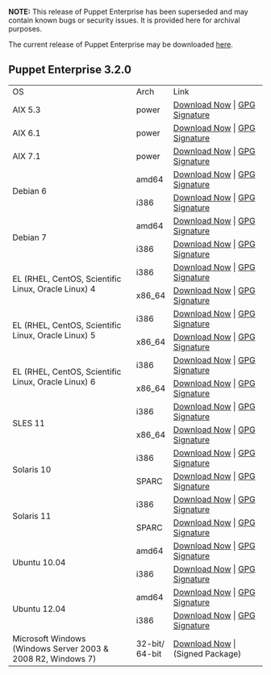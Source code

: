<p><b>NOTE:</b> This release of Puppet Enterprise has been superseded and may contain known bugs or security issues. It is provided here for archival purposes.
</p><p>The current release of Puppet Enterprise may be downloaded <a href="/Readme.md">here</a>.

</p><h2 id="pe_320">Puppet Enterprise 3.2.0</h2>
<table>
<tbody>
<tr>
<td>OS</td>
<td>Arch</td>
<td>Link</td>
</tr>
<tr>
<td>AIX 5.3</td>
<td>power</td>
<td><a href="http://pm.puppetlabs.com/puppet-enterprise/3.2.0/puppet-enterprise-3.2.0-aix-5.3-power.tar.gz">Download Now</a> | <a href="https://pm.puppetlabs.com/puppet-enterprise/3.2.0/puppet-enterprise-3.2.0-aix-5.3-power.tar.gz.asc">GPG Signature</a></td>
</tr>
<tr>
<td>AIX 6.1</td>
<td>power</td>
<td><a href="http://pm.puppetlabs.com/puppet-enterprise/3.2.0/puppet-enterprise-3.2.0-aix-6.1-power.tar.gz">Download Now</a> | <a href="https://pm.puppetlabs.com/puppet-enterprise/3.2.0/puppet-enterprise-3.2.0-aix-6.1-power.tar.gz.asc">GPG Signature</a></td>
</tr>
<tr>
<td>AIX 7.1</td>
<td>power</td>
<td><a href="http://pm.puppetlabs.com/puppet-enterprise/3.2.0/puppet-enterprise-3.2.0-aix-7.1-power.tar.gz">Download Now</a> | <a href="https://pm.puppetlabs.com/puppet-enterprise/3.2.0/puppet-enterprise-3.2.0-aix-7.1-power.tar.gz.asc">GPG Signature</a></td>
</tr>
<tr>
<td rowspan="2">Debian 6</td>
<td>amd64</td>
<td><a href="http://pm.puppetlabs.com/puppet-enterprise/3.2.0/puppet-enterprise-3.2.0-debian-6-amd64.tar.gz">Download Now</a> | <a href="http://pm.puppetlabs.com/puppet-enterprise/3.2.0/puppet-enterprise-3.2.0-debian-6-amd64.tar.gz.asc">GPG Signature</a></td>
</tr>
<tr>
<td>i386</td>
<td><a href="http://pm.puppetlabs.com/puppet-enterprise/3.2.0/puppet-enterprise-3.2.0-debian-6-i386.tar.gz">Download Now</a> | <a href="http://pm.puppetlabs.com/puppet-enterprise/3.2.0/puppet-enterprise-3.2.0-debian-6-i386.tar.gz.asc">GPG Signature</a></td>
</tr>
<tr>
<td rowspan="2">Debian 7</td>
<td>amd64</td>
<td><a href="http://pm.puppetlabs.com/puppet-enterprise/3.2.0/puppet-enterprise-3.2.0-debian-7-amd64.tar.gz">Download Now</a> | <a href="http://pm.puppetlabs.com/puppet-enterprise/3.2.0/puppet-enterprise-3.2.0-debian-7-amd64.tar.gz.asc">GPG Signature</a></td>
</tr>
<tr>
<td>i386</td>
<td><a href="http://pm.puppetlabs.com/puppet-enterprise/3.2.0/puppet-enterprise-3.2.0-debian-7-i386.tar.gz">Download Now</a> | <a href="http://pm.puppetlabs.com/puppet-enterprise/3.2.0/puppet-enterprise-3.2.0-debian-7-i386.tar.gz.asc">GPG Signature</a></td>
</tr>
<tr>
<td rowspan="2">EL (RHEL, CentOS, Scientific Linux, Oracle Linux) 4</td>
<td>i386</td>
<td><a href="http://pm.puppetlabs.com/puppet-enterprise/3.2.0/puppet-enterprise-3.2.0-el-4-i386.tar.gz">Download Now</a> | <a href="http://pm.puppetlabs.com/puppet-enterprise/3.2.0/puppet-enterprise-3.2.0-el-4-i386.tar.gz.asc">GPG Signature</a></td>
</tr>
<tr>
<td>x86_64</td>
<td><a href="http://pm.puppetlabs.com/puppet-enterprise/3.2.0/puppet-enterprise-3.2.0-el-4-x86_64.tar.gz">Download Now</a> | <a href="http://pm.puppetlabs.com/puppet-enterprise/3.2.0/puppet-enterprise-3.2.0-el-4-x86_64.tar.gz.asc">GPG Signature</a></td>
</tr>
<tr>
<td rowspan="2">EL (RHEL, CentOS, Scientific Linux, Oracle Linux) 5</td>
<td>i386</td>
<td><a href="http://pm.puppetlabs.com/puppet-enterprise/3.2.0/puppet-enterprise-3.2.0-el-5-i386.tar.gz">Download Now</a> | <a href="http://pm.puppetlabs.com/puppet-enterprise/3.2.0/puppet-enterprise-3.2.0-el-5-i386.tar.gz.asc">GPG Signature</a></td>
</tr>
<tr>
<td>x86_64</td>
<td><a href="http://pm.puppetlabs.com/puppet-enterprise/3.2.0/puppet-enterprise-3.2.0-el-5-x86_64.tar.gz">Download Now</a> | <a href="http://pm.puppetlabs.com/puppet-enterprise/3.2.0/puppet-enterprise-3.2.0-el-5-x86_64.tar.gz.asc">GPG Signature</a></td>
</tr>
<tr>
<td rowspan="2">EL (RHEL, CentOS, Scientific Linux, Oracle Linux) 6</td>
<td>i386</td>
<td><a href="http://pm.puppetlabs.com/puppet-enterprise/3.2.0/puppet-enterprise-3.2.0-el-6-i386.tar.gz">Download Now</a> | <a href="http://pm.puppetlabs.com/puppet-enterprise/3.2.0/puppet-enterprise-3.2.0-el-6-i386.tar.gz.asc">GPG Signature</a></td>
</tr>
<tr>
<td>x86_64</td>
<td><a href="http://pm.puppetlabs.com/puppet-enterprise/3.2.0/puppet-enterprise-3.2.0-el-6-x86_64.tar.gz">Download Now</a> | <a href="http://pm.puppetlabs.com/puppet-enterprise/3.2.0/puppet-enterprise-3.2.0-el-6-x86_64.tar.gz.asc">GPG Signature</a></td>
</tr>
<tr>
<td rowspan="2">SLES 11</td>
<td>i386</td>
<td><a href="http://pm.puppetlabs.com/puppet-enterprise/3.2.0/puppet-enterprise-3.2.0-sles-11-i386.tar.gz">Download Now</a> | <a href="http://pm.puppetlabs.com/puppet-enterprise/3.2.0/puppet-enterprise-3.2.0-sles-11-i386.tar.gz.asc">GPG Signature</a></td>
</tr>
<tr>
<td>x86_64</td>
<td><a href="http://pm.puppetlabs.com/puppet-enterprise/3.2.0/puppet-enterprise-3.2.0-sles-11-x86_64.tar.gz">Download Now</a> | <a href="http://pm.puppetlabs.com/puppet-enterprise/3.2.0/puppet-enterprise-3.2.0-sles-11-x86_64.tar.gz.asc">GPG Signature</a></td>
</tr>
<tr>
<td rowspan="2">Solaris 10</td>
<td>i386</td>
<td><a href="http://pm.puppetlabs.com/puppet-enterprise/3.2.0/puppet-enterprise-3.2.0-solaris-10-i386.tar.gz">Download Now</a> | <a href="http://pm.puppetlabs.com/puppet-enterprise/3.2.0/puppet-enterprise-3.2.0-solaris-10-i386.tar.gz.asc">GPG Signature</a></td>
</tr>
<tr>
<td>SPARC</td>
<td><a href="http://pm.puppetlabs.com/puppet-enterprise/3.2.0/puppet-enterprise-3.2.0-solaris-10-sparc.tar.gz">Download Now</a> | <a href="http://pm.puppetlabs.com/puppet-enterprise/3.2.0/puppet-enterprise-3.2.0-solaris-10-sparc.tar.gz.asc">GPG Signature</a></td>
</tr>
<tr>
<td rowspan="2">Solaris 11</td>
<td>i386</td>
<td><a href="http://pm.puppetlabs.com/puppet-enterprise/3.2.0/puppet-enterprise-3.2.0-solaris-11-i386.tar.gz">Download Now</a> | <a href="http://pm.puppetlabs.com/puppet-enterprise/3.2.0/puppet-enterprise-3.2.0-solaris-11-i386.tar.gz.asc">GPG Signature</a></td>
</tr>
<tr>
<td>SPARC</td>
<td><a href="http://pm.puppetlabs.com/puppet-enterprise/3.2.0/puppet-enterprise-3.2.0-solaris-11-sparc.tar.gz">Download Now</a> | <a href="http://pm.puppetlabs.com/puppet-enterprise/3.2.0/puppet-enterprise-3.2.0-solaris-11-sparc.tar.gz.asc">GPG Signature</a></td>
</tr>
<tr>
<td rowspan="2">Ubuntu 10.04</td>
<td>amd64</td>
<td><a href="http://pm.puppetlabs.com/puppet-enterprise/3.2.0/puppet-enterprise-3.2.0-ubuntu-10.04-amd64.tar.gz">Download Now</a> | <a href="http://pm.puppetlabs.com/puppet-enterprise/3.2.0/puppet-enterprise-3.2.0-ubuntu-10.04-amd64.tar.gz.asc">GPG Signature</a></td>
</tr>
<tr>
<td>i386</td>
<td><a href="http://pm.puppetlabs.com/puppet-enterprise/3.2.0/puppet-enterprise-3.2.0-ubuntu-10.04-i386.tar.gz">Download Now</a> | <a href="http://pm.puppetlabs.com/puppet-enterprise/3.2.0/puppet-enterprise-3.2.0-ubuntu-10.04-i386.tar.gz.asc">GPG Signature</a></td>
</tr>
<tr>
<td rowspan="2">Ubuntu 12.04</td>
<td>amd64</td>
<td><a href="http://pm.puppetlabs.com/puppet-enterprise/3.2.0/puppet-enterprise-3.2.0-ubuntu-12.04-amd64.tar.gz">Download Now</a> | <a href="http://pm.puppetlabs.com/puppet-enterprise/3.2.0/puppet-enterprise-3.2.0-ubuntu-12.04-amd64.tar.gz.asc">GPG Signature</a></td>
</tr>
<tr>
<td>i386</td>
<td><a href="http://pm.puppetlabs.com/puppet-enterprise/3.2.0/puppet-enterprise-3.2.0-ubuntu-12.04-i386.tar.gz">Download Now</a> | <a href="http://pm.puppetlabs.com/puppet-enterprise/3.2.0/puppet-enterprise-3.2.0-ubuntu-12.04-i386.tar.gz.asc">GPG Signature</a></td>
</tr>
<tr>
<td>Microsoft Windows<br>(Windows Server 2003 &amp; 2008 R2, Windows 7)</td>
<td>32-bit/<br>64-bit</td>
<td><a href="http://pm.puppetlabs.com/puppet-enterprise/3.2.0/puppet-enterprise-3.2.0.msi">Download Now</a> | (Signed Package)</td>
</tr>

</tbody>
</table>
